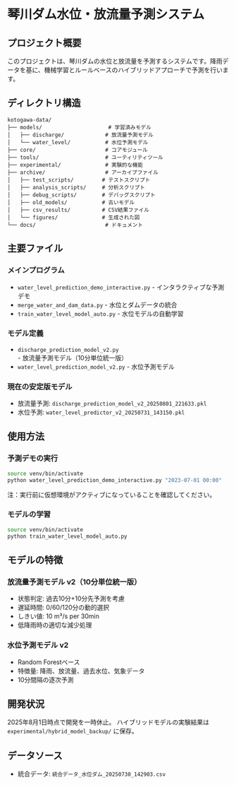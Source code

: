 # 琴川ダム水位・放流量予測システム

## プロジェクト概要
このプロジェクトは、琴川ダムの水位と放流量を予測するシステムです。降雨データを基に、機械学習とルールベースのハイブリッドアプローチで予測を行います。

## ディレクトリ構造

```
kotogawa-data/
├── models/                     # 学習済みモデル
│   ├── discharge/             # 放流量予測モデル
│   └── water_level/           # 水位予測モデル
├── core/                      # コアモジュール
├── tools/                     # ユーティリティツール
├── experimental/              # 実験的な機能
├── archive/                   # アーカイブファイル
│   ├── test_scripts/         # テストスクリプト
│   ├── analysis_scripts/     # 分析スクリプト
│   ├── debug_scripts/        # デバッグスクリプト
│   ├── old_models/           # 古いモデル
│   ├── csv_results/          # CSV結果ファイル
│   └── figures/              # 生成された図
└── docs/                      # ドキュメント

```

## 主要ファイル

### メインプログラム
- `water_level_prediction_demo_interactive.py` - インタラクティブな予測デモ
- `merge_water_and_dam_data.py` - 水位とダムデータの統合
- `train_water_level_model_auto.py` - 水位モデルの自動学習

### モデル定義
- `discharge_prediction_model_v2.py` - 放流量予測モデル（10分単位統一版）
- `water_level_prediction_model_v2.py` - 水位予測モデル

### 現在の安定版モデル
- 放流量予測: `discharge_prediction_model_v2_20250801_221633.pkl`
- 水位予測: `water_level_predictor_v2_20250731_143150.pkl`

## 使用方法

### 予測デモの実行
```bash
source venv/bin/activate
python water_level_prediction_demo_interactive.py "2023-07-01 00:00"
```

注：実行前に仮想環境がアクティブになっていることを確認してください。

### モデルの学習
```bash
source venv/bin/activate
python train_water_level_model_auto.py
```

## モデルの特徴

### 放流量予測モデル v2（10分単位統一版）
- 状態判定: 過去10分+10分先予測を考慮
- 遅延時間: 0/60/120分の動的選択
- しきい値: 10 m³/s per 30min
- 低降雨時の適切な減少処理

### 水位予測モデル v2
- Random Forestベース
- 特徴量: 降雨、放流量、過去水位、気象データ
- 10分間隔の逐次予測

## 開発状況
2025年8月1日時点で開発を一時休止。
ハイブリッドモデルの実験結果は `experimental/hybrid_model_backup/` に保存。

## データソース
- 統合データ: `統合データ_水位ダム_20250730_142903.csv`
